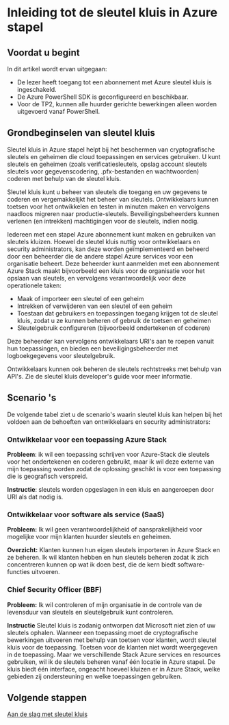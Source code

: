 <properties
    pageTitle="Azure Stack sleutel kluis Inleiding | Microsoft Azure"
    description="Meer informatie over het Azure Stack sleutel kluis beheer van sleutels en geheimen"
    services="azure-stack"
    documentationCenter=""
    authors="rlfmendes"
    manager="natmack"
    editor=""/>

<tags
    ms.service="azure-stack"
    ms.workload="na"
    ms.tgt_pltfrm="na"
    ms.devlang="na"
    ms.topic="get-started-article"
    ms.date="09/26/2016"
    ms.author="ricardom"/>

# <a name="introduction-to-key-vault-in-azure-stack"></a>Inleiding tot de sleutel kluis in Azure stapel #

## <a name="before-you-start"></a>Voordat u begint

In dit artikel wordt ervan uitgegaan:

- De lezer heeft toegang tot een abonnement met Azure sleutel kluis is ingeschakeld.
- De Azure PowerShell SDK is geconfigureerd en beschikbaar.
- Voor de TP2, kunnen alle huurder gerichte bewerkingen alleen worden uitgevoerd vanaf PowerShell.

## <a name="key-vault-basics"></a>Grondbeginselen van sleutel kluis

Sleutel kluis in Azure stapel helpt bij het beschermen van cryptografische sleutels en geheimen die cloud toepassingen en services gebruiken. U kunt sleutels en geheimen (zoals verificatiesleutels, opslag account sleutels sleutels voor gegevenscodering, .pfx-bestanden en wachtwoorden) coderen met behulp van de sleutel kluis.

Sleutel kluis kunt u beheer van sleutels die toegang en uw gegevens te coderen en vergemakkelijkt het beheer van sleutels. Ontwikkelaars kunnen toetsen voor het ontwikkelen en testen in minuten maken en vervolgens naadloos migreren naar productie-sleutels. Beveiligingsbeheerders kunnen verlenen (en intrekken) machtigingen voor de sleutels, indien nodig.

Iedereen met een stapel Azure abonnement kunt maken en gebruiken van sleutels kluizen. Hoewel de sleutel kluis nuttig voor ontwikkelaars en security administrators, kan deze worden geïmplementeerd en beheerd door een beheerder die de andere stapel Azure services voor een organisatie beheert. Deze beheerder kunt aanmelden met een abonnement Azure Stack maakt bijvoorbeeld een kluis voor de organisatie voor het opslaan van sleutels, en vervolgens verantwoordelijk voor deze operationele taken:

- Maak of importeer een sleutel of een geheim
- Intrekken of verwijderen van een sleutel of een geheim
- Toestaan dat gebruikers en toepassingen toegang krijgen tot de sleutel kluis, zodat u ze kunnen beheren of gebruik de toetsen en geheimen
- Sleutelgebruik configureren (bijvoorbeeld ondertekenen of coderen)

Deze beheerder kan vervolgens ontwikkelaars URI's aan te roepen vanuit hun toepassingen, en bieden een beveiligingsbeheerder met logboekgegevens voor sleutelgebruik.

Ontwikkelaars kunnen ook beheren de sleutels rechtstreeks met behulp van API's. Zie de sleutel kluis developer's guide voor meer informatie.

## <a name="scenarios"></a>Scenario 's

De volgende tabel ziet u de scenario's waarin sleutel kluis kan helpen bij het voldoen aan de behoeften van ontwikkelaars en security administrators:


### <a name="developer-for-an-azure-stack-application"></a>Ontwikkelaar voor een toepassing Azure Stack

**Probleem**: ik wil een toepassing schrijven voor Azure-Stack die sleutels voor het ondertekenen en coderen gebruikt, maar ik wil deze externe van mijn toepassing worden zodat de oplossing geschikt is voor een toepassing die is geografisch verspreid.

**Instructie**: sleutels worden opgeslagen in een kluis en aangeroepen door URI als dat nodig is.


### <a name="developer-for-software-as-a-service-saas"></a>Ontwikkelaar voor software als service (SaaS)

**Probleem:** Ik wil geen verantwoordelijkheid of aansprakelijkheid voor mogelijke voor mijn klanten huurder sleutels en geheimen.

**Overzicht:** Klanten kunnen hun eigen sleutels importeren in Azure Stack en ze beheren. Ik wil klanten hebben en hun sleutels beheren zodat ik zich concentreren kunnen op wat ik doen best, die de kern biedt software-functies uitvoeren.


### <a name="chief-security-officer-cso"></a>Chief Security Officer (BBF)

**Probleem:** Ik wil controleren of mijn organisatie in de controle van de levensduur van sleutels en sleutelgebruik kunt controleren.

**Instructie** Sleutel kluis is zodanig ontworpen dat Microsoft niet zien of uw sleutels ophalen.  Wanneer een toepassing moet de cryptografische bewerkingen uitvoeren met behulp van toetsen voor klanten, wordt sleutel kluis voor de toepassing. Toetsen voor de klanten niet wordt weergegeven in de toepassing.  Maar we verschillende Stack Azure services en resources gebruiken, wil ik de sleutels beheren vanaf één locatie in Azure stapel. De kluis biedt één interface, ongeacht hoeveel kluizen er in Azure Stack, welke gebieden zij ondersteuning en welke toepassingen gebruiken.

## <a name="next-steps"></a>Volgende stappen

[Aan de slag met sleutel kluis](azure-stack-kv-getting-started.md)
